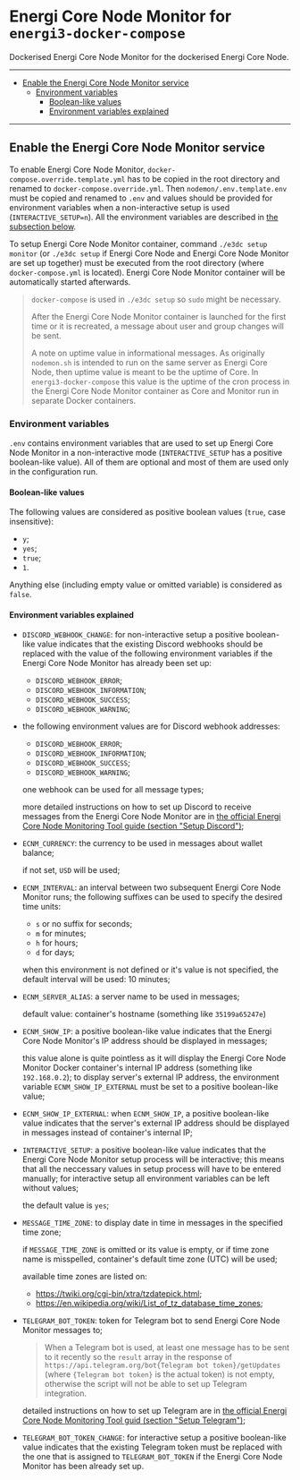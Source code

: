 # Energi Core Node Monitor for `energi3-docker-compose`

Dockerised Energi Core Node Monitor for the dockerised Energi Core Node.

---

- [Enable the Energi Core Node Monitor service](#enable-the-energi-core-node-monitor-service)
  - [Environment variables](#environment-variables)
    - [Boolean-like values](#boolean-like-values)
    - [Environment variables explained](#environment-variables-explained)

---

## Enable the Energi Core Node Monitor service

To enable Energi Core Node Monitor, `docker-compose.override.template.yml` has
to be copied in the root directory and renamed to `docker-compose.override.yml`.
Then `nodemon/.env.template.env` must be copied and renamed to `.env` and values
should be provided for environment variables when a non-interactive setup is
used (`INTERACTIVE_SETUP=n`). All the environment variables are described in
[the subsection below](#environment-variables).

To setup Energi Core Node Monitor container, command `./e3dc setup monitor` (or
`./e3dc setup` if Energi Core Node and Energi Core Node Monitor are set up
together) must be executed from the root directory (where `docker-compose.yml`
is located). Energi Core Node Monitor container will be automatically started
afterwards.

> `docker-compose` is used in `./e3dc setup` so `sudo` might be necessary.
>
> After the Energi Core Node Monitor container is launched for the first time or
> it is recreated, a message about user and group changes will be sent.
>
> A note on uptime value in informational messages. As originally `nodemon.sh`
> is intended to run on the same server as Energi Core Node, then uptime value
> is meant to be the uptime of Core. In `energi3-docker-compose` this value is
> the uptime of the cron process in the Energi Core Node Monitor container as
> Core and Monitor run in separate Docker containers.

### Environment variables

`.env` contains environment variables that are used to set up Energi Core Node
Monitor in a non-interactive mode (`INTERACTIVE_SETUP` has a positive
boolean-like value). All of them are optional and most of them are used only in
the configuration run.

#### Boolean-like values

The following values are considered as positive boolean values (`true`, case
insensitive):

- `y`;
- `yes`;
- `true`;
- `1`.

Anything else (including empty value or omitted variable) is considered as
`false`.

#### Environment variables explained

- `DISCORD_WEBHOOK_CHANGE`: for non-interactive setup a positive boolean-like
  value indicates that the existing Discord webhooks should be replaced with the
  value of the following environment variables if the Energi Core Node Monitor
  has already been set up:

  - `DISCORD_WEBHOOK_ERROR`;
  - `DISCORD_WEBHOOK_INFORMATION`;
  - `DISCORD_WEBHOOK_SUCCESS`;
  - `DISCORD_WEBHOOK_WARNING`;

- the following environment values are for Discord webhook addresses:

  - `DISCORD_WEBHOOK_ERROR`;
  - `DISCORD_WEBHOOK_INFORMATION`;
  - `DISCORD_WEBHOOK_SUCCESS`;
  - `DISCORD_WEBHOOK_WARNING`;

  one webhook can be used for all message types;

  more detailed instructions on how to set up Discord to receive messages from
  the Energi Core Node Monitor are in
  [the official Energi Core Node Monitoring Tool guide (section "Setup Discord")](https://docs.energi.software/en/advanced/nodemon#discord);
- `ECNM_CURRENCY`: the currency to be used in messages about wallet balance;

  if not set, `USD` will be used;
- `ECNM_INTERVAL`: an interval between two subsequent Energi Core Node Monitor
  runs; the following suffixes can be used to specify the desired time units:

  - `s` or no suffix for seconds;
  - `m` for minutes;
  - `h` for hours;
  - `d` for days;

  when this environment is not defined or it's value is not specified, the
  default interval will be used: 10 minutes;
- `ECNM_SERVER_ALIAS`: a server name to be used in messages;

  default value: container's hostname (something like `35199a65247e`)
- `ECNM_SHOW_IP`: a positive boolean-like value indicates that the Energi Core
  Node Monitor's IP address should be displayed in messages;

  this value alone is quite pointless as it will display the Energi Core Node
  Monitor Docker container's internal IP address (something like `192.168.0.2`);
  to display server's external IP address, the environment variable
  `ECNM_SHOW_IP_EXTERNAL` must be set to a positive boolean-like value;
- `ECNM_SHOW_IP_EXTERNAL`: when `ECNM_SHOW_IP`, a positive boolean-like value
  indicates that the server's external IP address should be displayed in
  messages instead of container's internal IP;
- `INTERACTIVE_SETUP`: a positive boolean-like value indicates that the Energi
  Core Node Monitor setup process will be interactive; this means that all the
  neccessary values in setup process will have to be entered manually;
  for interactive setup all environment variables can be left without values;

  the default value is `yes`;
- `MESSAGE_TIME_ZONE`: to display date in time in messages in the specified time
  zone;

  if `MESSAGE_TIME_ZONE` is omitted or its value is empty, or if time zone name
  is misspelled, container's default time zone (UTC) will be used;

  available time zones are listed on:

  - <https://twiki.org/cgi-bin/xtra/tzdatepick.html>;
  - <https://en.wikipedia.org/wiki/List_of_tz_database_time_zones>;

- `TELEGRAM_BOT_TOKEN`: token for Telegram bot to send Energi Core Node Monitor
  messages to;

  > When a Telegram bot is used, at least one message has to be sent to it
  > recently so the `result` array in the response of
  > `https://api.telegram.org/bot{Telegram bot token}/getUpdates` (where
  > `{Telegram bot token}` is the actual token) is not empty, otherwise the
  > script will not be able to set up Telegram integration.

  detailed instructions on how to set up Telegram are in
  [the official Energi Core Node Monitoring Tool guid (section "Setup Telegram")](https://docs.energi.software/en/advanced/nodemon#telegram);
- `TELEGRAM_BOT_TOKEN_CHANGE`: for interactive setup a positive boolean-like
  value indicates that the existing Telegram token must be replaced with the one
  that is assigned to `TELEGRAM_BOT_TOKEN` if the Energi Core Node Monitor has
  been already set up.
